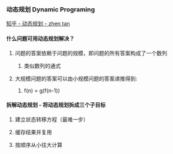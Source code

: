 ### 动态规划 Dynamic Programing 
[知乎 - 动态规划 - zhen tan](https://www.zhihu.com/question/39948290)

#### 什么问题可用动态规划解决？
1. 问题的答案依赖于问题的规模，即问题的所有答案构成了一个数列
    1. 类似数列的通式
    
2. 大规模问题的答案可以由小规模问题的答案递推得到:
    1. f(n) = g(f(n-1)) 

#### 拆解动态规划 - 将动态规划拆成三个子目标
1. 建立状态转移方程（最难一步）

2. 缓存结果并复用

3. 按顺序从小往大计算